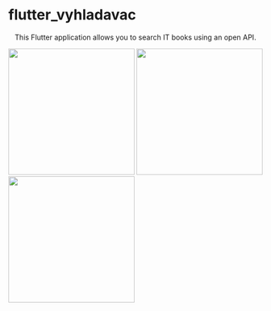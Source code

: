 # flutter_vyhladavac

<p align="center">
  This Flutter application allows you to search IT books using an open API.
</p>

<p>
<img src="https://www.mcode.sk/assets/img/git/Screenshot_1644505046.png" width="250"/>
<img src="https://www.mcode.sk/assets/img/git/Screenshot_1644505064.png" width="250"/>
<img src="https://www.mcode.sk/assets/img/git/Screenshot_1644505070.png" width="250"/>
</p>
